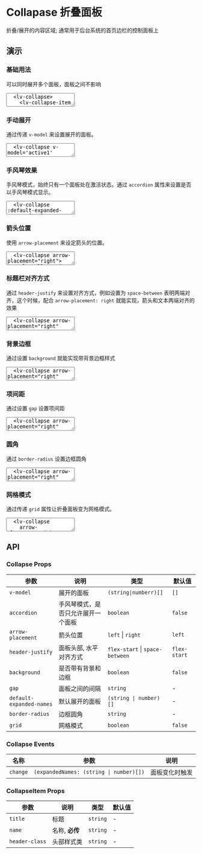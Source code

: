 # Collapase 折叠面板

折叠/展开的内容区域; 通常用于后台系统的首页边栏的控制面板上

## 演示

<script setup>
  import { Collapse, CollapseItem } from '../../src/index'
  import { ref } from 'vue'

  const activeNames = ref(['1'])

  const active1 = ref(['1'])
</script>

### 基础用法

可以同时展开多个面板，面板之间不影响

<ClientOnly>
  <CodePreview>
  <textarea lang="vue-html">
  <lv-collapse>
    <lv-collapse-item title="红灯" name="1" >
      <div>红灯 - 停</div>
    </lv-collapse-item>
    <lv-collapse-item title="绿灯" name="2" >
      <div>绿灯 - 行</div>
    </lv-collapse-item>
    <lv-collapse-item title="黄灯" name="3" >
      <div>黄灯 - 注意</div>
    </lv-collapse-item>
  </lv-collapse>
  </textarea>
  </CodePreview>
</ClientOnly>

### 手动展开

通过传递 `v-model` 来设置展开的面板。

<ClientOnly>
  <CodePreview>
  <textarea lang="vue-html">
  <lv-collapse v-model='active1' arrow-placement="right">
    <lv-collapse-item title="红灯" name="1" >
      <div>红灯 - 停</div>
    </lv-collapse-item>
    <lv-collapse-item title="绿灯" name="2" >
      <div>绿灯 - 行</div>
    </lv-collapse-item>
    <lv-collapse-item title="黄灯" name="3" >
      <div>黄灯 - 注意</div>
    </lv-collapse-item>
  </lv-collapse>
  </textarea>
  <template #preview>
    <Collapse v-model="active1">
      <CollapseItem title="红灯" name="1" >
        <div>红灯 - 停</div>
      </CollapseItem>
      <CollapseItem title="绿灯" name="2" >
        <div>绿灯 - 行</div>
      </CollapseItem>
      <CollapseItem title="黄灯" name="3" >
        <div>黄灯 - 注意</div>
      </CollapseItem>
    </Collapse>
  </template>
  </CodePreview>
</ClientOnly>

### 手风琴效果

手风琴模式，始终只有一个面板处在激活状态。通过 `accordion` 属性来设置是否以手风琴模式显示。

<ClientOnly>
  <CodePreview>
  <textarea lang="vue-html">
  <lv-collapse :default-expanded-names='["1"]'>
    <lv-collapse-item title="红灯" name="1" >
      <div>红灯 - 停</div>
    </lv-collapse-item>
    <lv-collapse-item title="绿灯" name="2" >
      <div>绿灯 - 行</div>
    </lv-collapse-item>
    <lv-collapse-item title="黄灯" name="3" >
      <div>黄灯 - 注意</div>
    </lv-collapse-item>
  </lv-collapse>
  </textarea>
  <template #preview>
  <Collapse accordion>
    <CollapseItem title="红灯" name="1" >
      <div>红灯 - 停</div>
    </CollapseItem>
    <CollapseItem title="绿灯" name="2" >
      <div>绿灯 - 行</div>
    </CollapseItem>
    <CollapseItem title="黄灯" name="3" >
      <div>黄灯 - 提示</div>
    </CollapseItem>
  </Collapse>
  </template>
  </CodePreview>
</ClientOnly>

### 箭头位置

使用 `arrow-placement` 来设定箭头的位置。

<ClientOnly>
  <CodePreview>
  <textarea lang="vue-html">
  <lv-collapse arrow-placement="right">
    <lv-collapse-item title="红灯" name="1" >
      <div>红灯 - 停</div>
    </lv-collapse-item>
    <lv-collapse-item title="绿灯" name="2" >
      <div>绿灯 - 行</div>
    </lv-collapse-item>
    <lv-collapse-item title="黄灯" name="3" >
      <div>黄灯 - 注意</div>
    </lv-collapse-item>
  </lv-collapse>
  </textarea>
  </CodePreview>
</ClientOnly>

### 标题栏对齐方式

通过 `header-justify` 来设置对齐方式，例如设置为 `space-between` 表明两端对齐，这个时候，配合 `arrow-placement: right` 就能实现，箭头和文本两端对齐的效果

<ClientOnly>
  <CodePreview>
  <textarea lang="vue-html">
  <lv-collapse arrow-placement="right" header-justify="space-between">
    <lv-collapse-item title="红灯" name="1" >
      <div>红灯 - 停</div>
    </lv-collapse-item>
    <lv-collapse-item title="绿灯" name="2" >
      <div>绿灯 - 行</div>
    </lv-collapse-item>
    <lv-collapse-item title="黄灯" name="3" >
      <div>黄灯 - 注意</div>
    </lv-collapse-item>
  </lv-collapse>
  </textarea>
  </CodePreview>
</ClientOnly>

### 背景边框

通过设置 `background` 就能实现带背景边框样式

<ClientOnly>
  <CodePreview>
  <textarea lang="vue-html">
  <lv-collapse arrow-placement="right" header-justify="space-between" background>
    <lv-collapse-item title="红灯" name="1" >
      <div>红灯 - 停</div>
    </lv-collapse-item>
    <lv-collapse-item title="绿灯" name="2" >
      <div>绿灯 - 行</div>
    </lv-collapse-item>
    <lv-collapse-item title="黄灯" name="3" >
      <div>黄灯 - 注意</div>
    </lv-collapse-item>
  </lv-collapse>
  </textarea>
  </CodePreview>
</ClientOnly>

### 项间距

通过设置 `gap` 设置项间距

<ClientOnly>
  <CodePreview>
  <textarea lang="vue-html">
  <lv-collapse arrow-placement="right" header-justify="space-between" background gap="10px">
    <lv-collapse-item title="红灯" name="1" >
      <div>红灯 - 停</div>
    </lv-collapse-item>
    <lv-collapse-item title="绿灯" name="2" >
      <div>绿灯 - 行</div>
    </lv-collapse-item>
    <lv-collapse-item title="黄灯" name="3" >
      <div>黄灯 - 注意</div>
    </lv-collapse-item>
  </lv-collapse>
  </textarea>
  </CodePreview>
</ClientOnly>

### 圆角

通过 `border-radius` 设置边框圆角

<ClientOnly>
  <CodePreview>
  <textarea lang="vue-html">
  <lv-collapse arrow-placement="right" header-justify="space-between" background border-radius="5px" gap="10px">
    <lv-collapse-item title="红灯" name="1" >
      <div>红灯 - 停</div>
    </lv-collapse-item>
    <lv-collapse-item title="绿灯" name="2" >
      <div>绿灯 - 行</div>
    </lv-collapse-item>
    <lv-collapse-item title="黄灯" name="3" >
      <div>黄灯 - 注意</div>
    </lv-collapse-item>
  </lv-collapse>
  </textarea>
  </CodePreview>
</ClientOnly>

### 网格模式

通过传递 `grid` 属性让折叠面板变为网格模式。

<ClientOnly>
  <CodePreview>
  <textarea lang="vue-html">
  <lv-collapse
    arrow-placement="right"
    header-justify="space-between"
    background
    border-radius="5px"
    gap="10px"
    grid
  >
    <lv-collapse-item title="红灯" name="1" >
      <div>红灯 - 停</div>
    </lv-collapse-item>
    <lv-collapse-item title="绿灯" name="2" >
      <div>绿灯 - 行</div>
    </lv-collapse-item>
    <lv-collapse-item title="黄灯" name="3" >
      <div>黄灯 - 注意</div>
    </lv-collapse-item>
  </lv-collapse>
  </textarea>
  </CodePreview>
</ClientOnly>

## API

### Collapse Props

<!-- prettier-ignore -->
| 参数 | 说明 | 类型 | 默认值 |
| --- | --- | --- | --- |
| `v-model` | 展开的面板 | `(string\|numberr)[]` | `[]` |
| `accordion` | 手风琴模式，是否只允许展开一个面板 | `boolean`                       | `false`      |
| `arrow-placement`        | 箭头位置                           | `left` \| `right`               | `left`       |
| `header-justify`         | 面板头部, 水平对齐方式             | `flex-start` \| `space-between` | `flex-start` |
| `background`             | 是否带有背景和边框                 | `boolean`                       | `false`      |
| `gap`                    | 面板之间的间隔                     | `string`                        | -            |
| `default-expanded-names` | 默认展开的面板                     | `(string \| number)[]`          | -            |
| `border-radius`          | 边框圆角                           | `string`                        | -            |
| `grid` | 网格模式 | `boolean` | `false` |

### Collapse Events

| 名称     | 参数                                    | 说明           |
| -------- | --------------------------------------- | -------------- |
| `change` | `(expandedNames: (string \| number)[])` | 面板变化时触发 |

### CollapseItem Props

| 参数           | 说明           | 类型     | 默认值 |
| -------------- | -------------- | -------- | ------ |
| `title`        | 标题           | `string` | -      |
| `name`         | 名称, **必传** | `string` | -      |
| `header-class` | 头部样式类     | `string` | -      |
